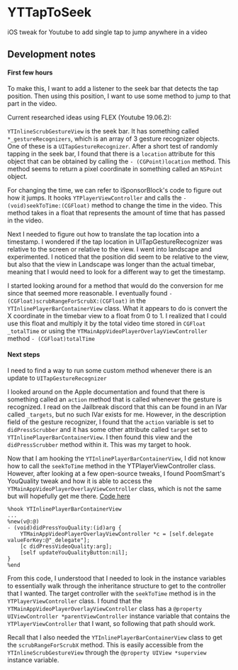 # YTTapToSeek
iOS tweak for Youtube to add single tap to jump anywhere in a video


## Development notes

#### First few hours
To make this, I want to add a listener to the seek bar that detects the tap position.
Then using this position, I want to use some method to jump to that part in the video.

Current researched ideas using FLEX (Youtube 19.06.2):

`YTInlineScrubGestureView` is the seek bar. It has something called `*_gestureRecognizers`, which is an array of 3 gesture recognizer objects. One of these is a `UITapGestureRecognizer`. After a short test of randomly tapping in the seek bar, I found that there is a `location` attribute for this object that can be obtained by calling the `- (CGPoint)location` method. This method seems to return a pixel coordinate in something called an `NSPoint` object.

For changing the time, we can refer to iSponsorBlock's code to figure out how it jumps. It hooks `YTPlayerViewController` and calls the `- (void)seekToTime:(CGFloat)` method to change the time in the video. This method takes in a float that represents the amount of time that has passed in the video.

Next I needed to figure out how to translate the tap location into a timestamp. I wondered if the tap location in UITapGestureRecognizer was relative to the screen or relative to the view. I went into landscape and experimented. I noticed that the position did seem to be relative to the view, but also that the view in Landscape was longer than the actual timebar, meaning that I would need to look for a different way to get the timestamp.

I started looking around for a method that would do the conversion for me since that seemed more reasonable. I eventually found `- (CGFloat)scrubRangeForScrubX:(CGFloat)` in the `YTInlinePlayerBarContainerView` class. What it appears to do is convert the X coordinate in the timebar view to a float from 0 to 1. I realized that I could use this float and multiply it by the total video time stored in `CGFloat _totalTime` or using the `YTMainAppVideoPlayerOverlayViewController` method `- (CGFloat)totalTime`

#### Next steps
I need to find a way to run some custom method whenever there is an update to `UITapGestureRecognizer`

I looked around on the Apple documentation and found that there is something called an `action` method that is called whenever the gesture is recognized. I read on the Jailbreak discord that this can be found in an IVar called `_targets`, but no such IVar exists for me. However, in the description field of the gesture recognizer, I found that the `action` variable is set to `didPressScrubber` and it has some other attribute called `target` set to `YTInlinePlayerBarContainerView`. I then found this view and the `didPressScrubber` method within it. This was my target to hook.

Now that I am hooking the `YTInlinePlayerBarContainerView`, I did not know how to call the `seekToTime` method in the YTPlayerViewController class. However, after looking at a few open-source tweaks, I found PoomSmart's YouQuality tweak and how it is able to access the `YTMainAppVideoPlayerOverlayViewController` class, which is not the same but will hopefully get me there. [Code here](https://github.com/PoomSmart/YouQuality/blob/a853ceee99e6b9c13d7a68e5cb7e4a02ee3da3d2/Tweak.x#L148-L155)

```objc
%hook YTInlinePlayerBarContainerView
...
%new(v@:@)
- (void)didPressYouQuality:(id)arg {
    YTMainAppVideoPlayerOverlayViewController *c = [self.delegate valueForKey:@"_delegate"];
    [c didPressVideoQuality:arg];
    [self updateYouQualityButton:nil];
}
%end
```

From this code, I understood that I needed to look in the instance variables to essentially walk through the inheritance structure to get to the controller that I wanted. The target controller with the `seekToTime` method is in the `YTPlayerViewController` class. I found that the `YTMainAppVideoPlayerOverlayViewController` class has a `@property UIViewController *parentViewController` instance variable that contains the `YTPlayerViewController` that I want, so following that path should work.

Recall that I also needed the `YTInlinePlayerBarContainerView` class to get the `scrubRangeForScrubX` method. This is easily accessible from the `YTInlineScrubGestureView` through the `@property UIView *superview` instance variable.

